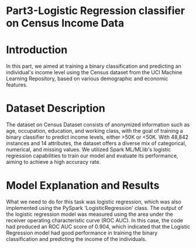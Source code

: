 # Part3-Logistic Regression classifier on Census Income Data
# Introduction

In this part, we aimed at training a binary classification and predicting an individual's income level using the Census dataset from the UCI Machine Learning Repository, based on various demographic and economic features.

# Dataset Description

The dataset on Census Dataset consists of anonymized information such as age, occupation, education, and working class, with the goal of training a binary classifier to predict income levels, either >50K or <50K. With 48,842 instances and 14 attributes, the dataset offers a diverse mix of categorical, numerical, and missing values. We utilized Spark ML/MLlib's logistic regression capabilities to train our model and evaluate its performance, aiming to achieve a high accuracy rate.

# Model Explanation and Results

What we need to do for this task was logistic regression, which was also implemented using the PySpark 'LogisticRegression' class. The output of the logistic regression model was measured using the area under the receiver operating characteristic curve (ROC AUC). In this case, the code had produced an ROC AUC score of 0.904, which indicated that the Logistic Regression model had good performance in training the binary classification and predicting the income of the individuals.
